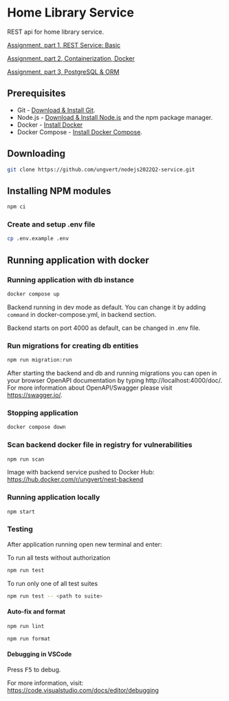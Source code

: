 # Home Library Service

REST api for home library service.

[Assignment, part 1, REST Service: Basic](https://github.com/AlreadyBored/nodejs-assignments/blob/main/assignments/rest-service/assignment.md)

[Assignment, part 2, Containerization, Docker](https://github.com/AlreadyBored/nodejs-assignments/blob/main/assignments/containerization/assignment.md)

[Assignment, part 3, PostgreSQL & ORM](https://github.com/AlreadyBored/nodejs-assignments/blob/main/assignments/database-orm/assignment.md)

## Prerequisites

- Git - [Download & Install Git](https://git-scm.com/downloads).
- Node.js - [Download & Install Node.js](https://nodejs.org/en/download/) and the npm package manager.
- Docker - [Install Docker](https://docs.docker.com/engine/install/)
- Docker Compose - [Install Docker Compose](https://docs.docker.com/compose/install/).

## Downloading

```bash
git clone https://github.com/ungvert/nodejs2022Q2-service.git
```

## Installing NPM modules

```bash
npm ci
```

### Create and setup .env file

```bash
cp .env.example .env
```

## Running application with docker

### Running application with db instance

```bash
docker compose up
```

Backend running in dev mode as default. You can change it by adding `command` in docker-compose.yml, in backend section.

Backend starts on port 4000 as default, can be changed in .env file.

### Run migrations for creating db entities

```bash
npm run migration:run
```

After starting the backend and db and running migrations you can open in your browser OpenAPI documentation by typing http://localhost:4000/doc/.
For more information about OpenAPI/Swagger please visit https://swagger.io/.

### Stopping application 

```bash
docker compose down
```

### Scan backend docker file in registry for vulnerabilities 

```bash
npm run scan
```

Image with backend service pushed to Docker Hub: https://hub.docker.com/r/ungvert/nest-backend


### Running application locally

```bash
npm start
```

### Testing

After application running open new terminal and enter:

To run all tests without authorization

```bash
npm run test
```

To run only one of all test suites

```bash
npm run test -- <path to suite>
```

#### Auto-fix and format

```bash
npm run lint
```

```bash
npm run format
```

#### Debugging in VSCode

Press <kbd>F5</kbd> to debug.

For more information, visit: https://code.visualstudio.com/docs/editor/debugging
